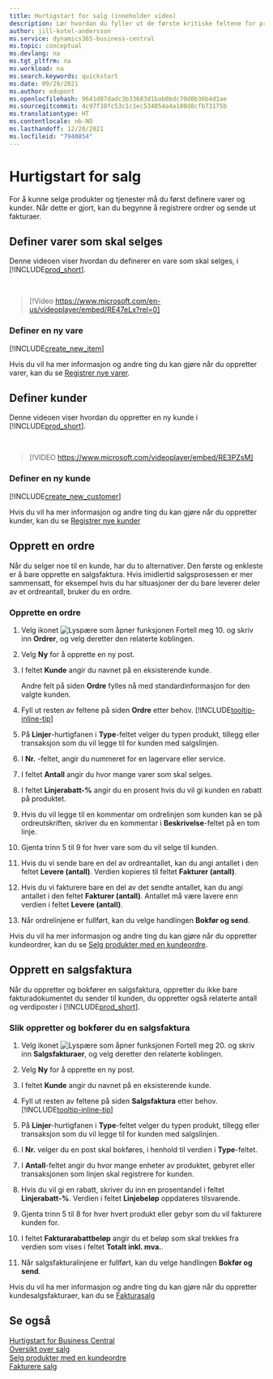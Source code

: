 ```yaml
---
title: Hurtigstart for salg (inneholder video)
description: Lær hvordan du fyller ut de første kritiske feltene for produkter og kunder i Business Central, slik at du kan starte salgsprosessene.
author: jill-kotel-andersson
ms.service: dynamics365-business-central
ms.topic: conceptual
ms.devlang: na
ms.tgt_pltfrm: na
ms.workload: na
ms.search.keywords: quickstart
ms.date: 09/29/2021
ms.author: edupont
ms.openlocfilehash: 9641d87dadc3b33683d1bab0bdc70d0b36b4d1ae
ms.sourcegitcommit: 4c97f38fc53c1c1ec534054a4a100d8cfb73175b
ms.translationtype: HT
ms.contentlocale: nb-NO
ms.lasthandoff: 12/20/2021
ms.locfileid: "7940854"
---
```

# <a name="sales-quick-start"></a>Hurtigstart for salg

For å kunne selge produkter og tjenester må du først definere varer og kunder. Når dette er gjort, kan du begynne å registrere ordrer og sende ut fakturaer.

## <a name="set-up-items-to-sell"></a>Definer varer som skal selges

Denne videoen viser hvordan du definerer en vare som skal selges, i [!INCLUDE[prod_short](includes/prod_short.md)].

<br>

> [!Video https://www.microsoft.com/en-us/videoplayer/embed/RE47eLx?rel=0]

### <a name="set-up-a-new-item"></a>Definer en ny vare

[!INCLUDE[create_new_item](includes/create_new_item.md)]

Hvis du vil ha mer informasjon og andre ting du kan gjøre når du oppretter varer, kan du se [Registrer nye varer](inventory-how-register-new-items.md).  

## <a name="set-up-customers"></a>Definer kunder

Denne videoen viser hvordan du oppretter en ny kunde i [!INCLUDE[prod_short](includes/prod_short.md)].  

<br>

> [!VIDEO https://www.microsoft.com/videoplayer/embed/RE3PZsM]

### <a name="set-up-a-new-customer"></a>Definer en ny kunde

[!INCLUDE[create_new_customer](includes/create_new_customer.md)]

Hvis du vil ha mer informasjon og andre ting du kan gjøre når du oppretter kunder, kan du se [Registrer nye kunder](sales-how-register-new-customers.md)

## <a name="create-a-sales-order"></a>Opprett en ordre  

Når du selger noe til en kunde, har du to alternativer. Den første og enkleste er å bare opprette en salgsfaktura. Hvis imidlertid salgsprosessen er mer sammensatt, for eksempel hvis du har situasjoner der du bare leverer deler av et ordreantall, bruker du en ordre.

### <a name="to-create-a-sales-order"></a>Opprette en ordre  

1. Velg ikonet ![Lyspære som åpner funksjonen Fortell meg 10.](media/ui-search/search_small.png "Fortell hva du vil gjøre") og skriv inn **Ordrer**, og velg deretter den relaterte koblingen.
2. Velg **Ny** for å opprette en ny post.
3. I feltet **Kunde** angir du navnet på en eksisterende kunde.

    Andre felt på siden **Ordre** fylles nå med standardinformasjon for den valgte kunden.  

4. Fyll ut resten av feltene på siden **Ordre** etter behov. [!INCLUDE[tooltip-inline-tip](includes/tooltip-inline-tip_md.md)]

5. På **Linjer**-hurtigfanen i **Type**-feltet velger du typen produkt, tillegg eller transaksjon som du vil legge til for kunden med salgslinjen.

6. I **Nr.** -feltet, angir du nummeret for en lagervare eller service.

7. I feltet **Antall** angir du hvor mange varer som skal selges.

8. I feltet **Linjerabatt-%** angir du en prosent hvis du vil gi kunden en rabatt på produktet.

9. Hvis du vil legge til en kommentar om ordrelinjen som kunden kan se på ordreutskriften, skriver du en kommentar i **Beskrivelse**-feltet på en tom linje.

10. Gjenta trinn 5 til 9 for hver vare som du vil selge til kunden.

11. Hvis du vi sende bare en del av ordreantallet, kan du angi antallet i den feltet **Levere (antall)**. Verdien kopieres til feltet **Fakturer (antall)**.

12. Hvis du vi fakturere bare en del av det sendte antallet, kan du angi antallet i den feltet **Fakturer (antall)**. Antallet må være lavere enn verdien i feltet **Levere (antall)**.

13. Når ordrelinjene er fullført, kan du velge handlingen **Bokfør og send**.

Hvis du vil ha mer informasjon og andre ting du kan gjøre når du oppretter kundeordrer, kan du se [Selg produkter med en kundeordre](sales-how-sell-products.md).  

## <a name="create-a-sales-invoice"></a>Opprett en salgsfaktura

Når du oppretter og bokfører en salgsfaktura, oppretter du ikke bare fakturadokumentet du sender til kunden, du oppretter også relaterte antall og verdiposter i [!INCLUDE[prod_short](includes/prod_short.md)].

### <a name="to-create-and-post-a-sales-invoice"></a>Slik oppretter og bokfører du en salgsfaktura  

1. Velg ikonet ![Lyspære som åpner funksjonen Fortell meg 20.](media/ui-search/search_small.png "Fortell hva du vil gjøre") og skriv inn **Salgsfakturaer**, og velg deretter den relaterte koblingen.  

2. Velg **Ny** for å opprette en ny post.

3. I feltet **Kunde** angir du navnet på en eksisterende kunde.

4. Fyll ut resten av feltene på siden **Salgsfaktura** etter behov. [!INCLUDE[tooltip-inline-tip](includes/tooltip-inline-tip_md.md)]

5. På **Linjer**-hurtigfanen i **Type**-feltet velger du typen produkt, tillegg eller transaksjon som du vil legge til for kunden med salgslinjen.

6. I **Nr.** velger du en post skal bokføres, i henhold til verdien i **Type**-feltet.

7. I **Antall**-feltet angir du hvor mange enheter av produktet, gebyret eller transaksjonen som linjen skal registrere for kunden.  

8. Hvis du vil gi en rabatt, skriver du inn en prosentandel i feltet **Linjerabatt-%**. Verdien i feltet **Linjebeløp** oppdateres tilsvarende.  

9. Gjenta trinn 5 til 8 for hver hvert produkt eller gebyr som du vil fakturere kunden for.  

10. I feltet **Fakturarabattbeløp** angir du et beløp som skal trekkes fra verdien som vises i feltet **Totalt inkl. mva.**.

11. Når salgsfakturalinjene er fullført, kan du velge handlingen **Bokfør og send**.  

Hvis du vil ha mer informasjon og andre ting du kan gjøre når du oppretter kundesalgsfakturaer, kan du se [Fakturasalg](sales-how-invoice-sales.md)

## <a name="see-also"></a>Se også

[Hurtigstart for Business Central](quick-start-business-central.md)  
[Oversikt over salg](sales-manage-sales.md)  
[Selg produkter med en kundeordre](sales-how-sell-products.md)  
[Fakturere salg](sales-how-invoice-sales.md)  
